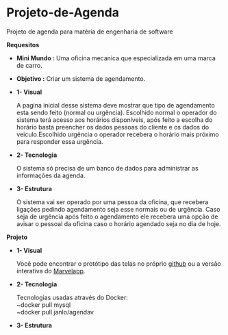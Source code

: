 # Projeto-de-Agenda
Projeto de agenda para matéria de engenharia de software

**Requesitos**

  * **Mini Mundo :** Uma oficina mecanica que especializada em uma marca de carro.

  * **Objetivo :** Criar um sistema de agendamento.

  * **1- Visual**

     A pagina inicial desse sistema deve mostrar que tipo de agendamento esta sendo feito (normal ou urgência).
     Escolhido normal o operador do sistema terá acesso aos horários disponíveis,  após feito a escolha do 
     horário basta preencher os dados pessoas do cliente e os dados do veiculo.Escolhido urgência o operador 
     recebera o horário mais próximo para responder essa urgência.

  * **2- Tecnologia**
    
    O sistema só precisa de um banco de dados para administrar as informações da agenda.
    
  * **3- Estrutura**
    
    O sistema vai ser operado por uma pessoa da oficina, que recebera ligações pedindo agendamento seja esse normais ou de urgência. Caso seja de urgência após feito o agendamento ele recebera uma opção de avisar o pessoal da oficina caso o horário agendado seja no dia de hoje.
  
**Projeto**

  * **1- Visual**
  
    Você pode encontrar o protótipo das telas no próprio [github](https://github.com/Xenork/Projeto-de-Agenda/tree/master/Telas) ou a versão interativa do [Marvelapp](https://marvelapp.com/chje9a0/screen/62034147).
    
  * **2- Tecnologia**
  
    Tecnologias usadas através do Docker:  
    ~docker pull mysql  
    ~docker pull janlo/agendav
    
  * **3- Estrutura**
    
    
